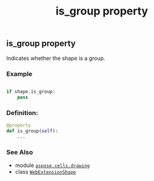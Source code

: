 ﻿---
title: is_group property
second_title: Aspose.Cells for Python via .NET API References
description: 
type: docs
weight: 570
url: /aspose.cells.drawing/webextensionshape/is_group/
is_root: false
---

## is_group property


Indicates whether the shape is a group.

### Example 


```python

if shape.is_group:
    pass

```
### Definition:
```python
@property
def is_group(self):
    ...
```

### See Also
* module [`aspose.cells.drawing`](../../)
* class [`WebExtensionShape`](/cells/python-net/aspose.cells.drawing/webextensionshape)
